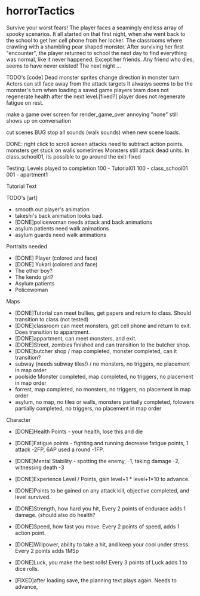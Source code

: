 # horrorTactics
Survive your worst fears! The player faces a seamingly endless array of spooky scenarios.  It all started on that first night, when she went back to the school to get her cell phone from her locker. The classrooms where crawling with a shambling pear shaped monster.  After surviving her first "encounter", the player returned to school the next day to find everything was normal, like it never happened.  Except her friends.  Any friend who dies, seems to have never existed!  The next night ...

TODO's [code]
Dead monster sprites change direction in monster turn
Actors can stll face away from the attack targets
It alwasys seems to be the monster's turn when loading a saved game
players team does not regenerate health after the next level.[fixed?]
player does not regenerate fatigue on rest.

make a game over screen for render_game_over
annoying "none" still shows up on conversation

cut scenes
BUG stop all sounds (walk sounds) when new scene loads.


DONE:
right click to scroll screen
attacks need to subtract action points.
monsters get stuck on walls sometimes
Monsters still attack dead units.
In class_school01, its possible to go around the exit-fixed

Testing: Levels played to completion
100 - Tutorial01
100 - class_school01
001 - apartment1

Tutorial Text

TODO's [art]
- smooth out player's animation
- takeshi's back animation looks bad.
- [DONE]policewoman needs attack and back animations
- asylum patients need walk animations
- asylum guards need walk animations

Portraits needed
- [DONE] Player (colored and face)
- [DONE] Yukari (colored and face)
- The other boy?
- The kendo girl?
- Asylum patients
- Policewoman

Maps
- [DONE]Tutorial can meet bullies, get papers and return to class.  Should transition to class (not tested)
- [DONE]classroom can meet monsters, get cell phone and return to exit.  Does transition to appartment.
- [DONE]appartment, can meet monsters, and exit.
- [DONE]Street, zombies finished and can transition to the butcher shop.
- [DONE]butcher shop / map completed, monster completed, can it transition?
- subway (needs subway tiles!) / no monsters, no triggers, no placement in map order
- poolside Monster completed, map completed, no triggers, no placement in map order
- forrest, map completed, no monsters, no triggers, no placement in map order
- asylum, no map, no tiles or walls, monsters partially completed, folowers partially completed, no triggers, no placement in map order

Character
- [DONE]Health Points - your health, lose this and die
- [DONE]Fatigue points - fighting and running decrease fatigue points, 1 attack -2FP, 6AP used a round -1FP.
- [DONE]Mental Stability - spotting the enemy, -1, taking damage -2, witnessing death -3

 - [DONE]Experience Level / Points, gain level+1 * level+1*10 to advance.
 - [DONE]Points to be gained on any attack kill, objective completed, and level survived.
 - [DONE]Strength, how hard you hit, Every 2 points of endurace adds 1 damage. (should also do health?
 - [DONE]Speed, how fast you move. Every 2 points of speed, adds 1 action point.
 - [DONE]Willpower, ability to take a hit, and keep your cool under stress. Every 2 points adds 1MSp
 - [DONE]Luck, you make the best rolls! Every 3 points of Luck adds 1 to dice rolls.
 - [FIXED]after loading save, the planning text plays again. Needs to advance, 
 

